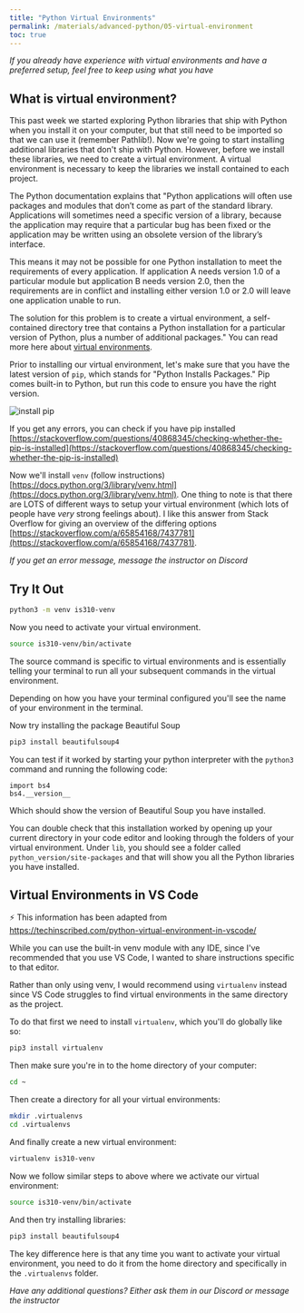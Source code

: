 ```yaml
---
title: "Python Virtual Environments"
permalink: /materials/advanced-python/05-virtual-environment
toc: true
---
```


*If you already have experience with virtual environments and have a preferred setup, feel free to keep using what you have*

## What is virtual environment?

This past week we started exploring Python libraries that ship with Python when you install it on your computer, but that still need to be imported so that we can use it (remember Pathlib!). Now we're going to start installing additional libraries that don't ship with Python. However, before we install these libraries, we need to create a virtual environment. A virtual environment is necessary to keep the libraries we install contained to each project.

The Python documentation explains that "Python applications will often use packages and modules that don’t come as part of the standard library. Applications will sometimes need a specific version of a library, because the application may require that a particular bug has been fixed or the application may be written using an obsolete version of the library’s interface.

This means it may not be possible for one Python installation to meet the requirements of every application. If application A needs version 1.0 of a particular module but application B needs version 2.0, then the requirements are in conflict and installing either version 1.0 or 2.0 will leave one application unable to run.

The solution for this problem is to create a virtual environment, a self-contained directory tree that contains a Python installation for a particular version of Python, plus a number of additional packages." You can read more here about [virtual environments](https://docs.python.org/3/library/venv.html#venv-def).

Prior to installing our virtual environment, let's make sure that you have the latest version of `pip`, which stands for "Python Installs Packages." Pip comes built-in to Python, but run this code to ensure you have the right version.

![install pip]({{site.baseurl}}/assets/images/install_pip.png)

If you get any errors, you can check if you have pip installed [https://stackoverflow.com/questions/40868345/checking-whether-the-pip-is-installed](https://stackoverflow.com/questions/40868345/checking-whether-the-pip-is-installed)

Now we'll install `venv` (follow instructions) [https://docs.python.org/3/library/venv.html](https://docs.python.org/3/library/venv.html). One thing to note is that there are LOTS of different ways to setup your virtual environment (which lots of people have *very* strong feelings about). I like this answer from Stack Overflow for giving an overview of the differing options [https://stackoverflow.com/a/65854168/7437781](https://stackoverflow.com/a/65854168/7437781). 

*If you get an error message, message the instructor on Discord*

## Try It Out

```sh
python3 -m venv is310-venv
```

Now you need to activate your virtual environment.

```sh
source is310-venv/bin/activate
```
The source command is specific to virtual environments and is essentially telling your terminal to run all your subsequent commands in the virtual environment.

Depending on how you have your terminal configured you'll see the name of your environment in the terminal.

Now try installing the package Beautiful Soup

```sh
pip3 install beautifulsoup4
```

You can test if it worked by starting your python interpreter with the `python3` command and running the following code:

```shell
import bs4
bs4.__version__
```
Which should show the version of Beautiful Soup you have installed.

You can double check that this installation worked by opening up your current directory in your code editor and looking through the folders of your virtual environment. Under `lib`, you should see a folder called `python_version/site-packages` and that will show you all the Python libraries you have installed.

## Virtual Environments in VS Code

<div class="notice--info">⚡️ This information has been adapted from <a href="https://techinscribed.com/python-virtual-environment-in-vscode/">https://techinscribed.com/python-virtual-environment-in-vscode/</a></div>

While you can use the built-in venv module with any IDE, since I've recommended that you use VS Code, I wanted to share instructions specific to that editor.

Rather than only using venv, I would recommend using `virtualenv` instead since VS Code struggles to find virtual environments in the same directory as the project.

To do that first we need to install `virtualenv`, which you'll do globally like so:

```sh
pip3 install virtualenv
```

Then make sure you're in to the home directory of your computer:

```sh
cd ~
```

Then create a directory for all your virtual environments:

```sh
mkdir .virtualenvs
cd .virtualenvs
```

And finally create a new virtual environment:

```sh
virtualenv is310-venv
```

Now we follow similar steps to above where we activate our virtual environment:

```sh
source is310-venv/bin/activate
```

And then try installing libraries:

```sh
pip3 install beautifulsoup4
```

The key difference here is that any time you want to activate your virtual environment, you need to do it from the home directory and specifically in the `.virtualenvs` folder.

*Have any additional questions? Either ask them in our Discord or message the instructor*
